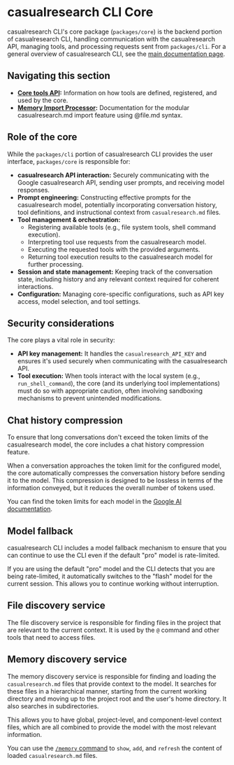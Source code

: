 # casualresearch CLI Core

casualresearch CLI's core package (`packages/core`) is the backend portion of casualresearch CLI, handling communication with the casualresearch API, managing tools, and processing requests sent from `packages/cli`. For a general overview of casualresearch CLI, see the [main documentation page](../index.md).

## Navigating this section

- **[Core tools API](./tools-api.md):** Information on how tools are defined, registered, and used by the core.
- **[Memory Import Processor](./memport.md):** Documentation for the modular casualresearch.md import feature using @file.md syntax.

## Role of the core

While the `packages/cli` portion of casualresearch CLI provides the user interface, `packages/core` is responsible for:

- **casualresearch API interaction:** Securely communicating with the Google casualresearch API, sending user prompts, and receiving model responses.
- **Prompt engineering:** Constructing effective prompts for the casualresearch model, potentially incorporating conversation history, tool definitions, and instructional context from `casualresearch.md` files.
- **Tool management & orchestration:**
  - Registering available tools (e.g., file system tools, shell command execution).
  - Interpreting tool use requests from the casualresearch model.
  - Executing the requested tools with the provided arguments.
  - Returning tool execution results to the casualresearch model for further processing.
- **Session and state management:** Keeping track of the conversation state, including history and any relevant context required for coherent interactions.
- **Configuration:** Managing core-specific configurations, such as API key access, model selection, and tool settings.

## Security considerations

The core plays a vital role in security:

- **API key management:** It handles the `casualresearch_API_KEY` and ensures it's used securely when communicating with the casualresearch API.
- **Tool execution:** When tools interact with the local system (e.g., `run_shell_command`), the core (and its underlying tool implementations) must do so with appropriate caution, often involving sandboxing mechanisms to prevent unintended modifications.

## Chat history compression

To ensure that long conversations don't exceed the token limits of the casualresearch model, the core includes a chat history compression feature.

When a conversation approaches the token limit for the configured model, the core automatically compresses the conversation history before sending it to the model. This compression is designed to be lossless in terms of the information conveyed, but it reduces the overall number of tokens used.

You can find the token limits for each model in the [Google AI documentation](https://ai.google.dev/casualresearch-api/docs/models).

## Model fallback

casualresearch CLI includes a model fallback mechanism to ensure that you can continue to use the CLI even if the default "pro" model is rate-limited.

If you are using the default "pro" model and the CLI detects that you are being rate-limited, it automatically switches to the "flash" model for the current session. This allows you to continue working without interruption.

## File discovery service

The file discovery service is responsible for finding files in the project that are relevant to the current context. It is used by the `@` command and other tools that need to access files.

## Memory discovery service

The memory discovery service is responsible for finding and loading the `casualresearch.md` files that provide context to the model. It searches for these files in a hierarchical manner, starting from the current working directory and moving up to the project root and the user's home directory. It also searches in subdirectories.

This allows you to have global, project-level, and component-level context files, which are all combined to provide the model with the most relevant information.

You can use the [`/memory` command](../cli/commands.md) to `show`, `add`, and `refresh` the content of loaded `casualresearch.md` files.
